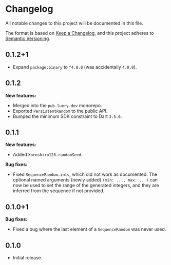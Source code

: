 <!-- #region(HEADER) -->
# Changelog

All notable changes to this project will be documented in this file.

The format is based on [Keep a Changelog](https://keepachangelog.com/en/1.1.0/),
and this project adheres to [Semantic Versioning](https://semver.org/spec/v2.0.0.html).

<!-- #endregion -->

## 0.1.2+1

- Expand `package:binary` to `^4.0.0` (was accidentally `4.0.0`).

## 0.1.2

**New features:**

- Merged into the `pub.luery.dev` monorepo.
- Exported `PersistentRandom` to the public API.
- Bumped the minimum SDK constraint to Dart `3.5.0`.

## 0.1.1

**New features:**

- Added `Xoroshiro128.randomSeed`.

**Bug fixes:**

- Fixed `SequenceRandom.ints`, which did not work as documented. The optional
  named arguments (newly added) `(min: ..., max: ...)` can now be used to set
  the range of the generated integers, and they are inferred from the sequence
  if not provided.

## 0.1.0+1

**Bug fixes:**

- Fixed a bug where the last element of a `SequenceRandom` was never used.

## 0.1.0

- Initial release.
